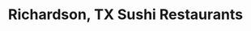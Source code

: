 ---
layout: city
title: Richardson, TX Sushi Restaurants
permalink: /texas/richardson/
stateAbbr: TX
stateName: Texas
cityName: Richardson

---